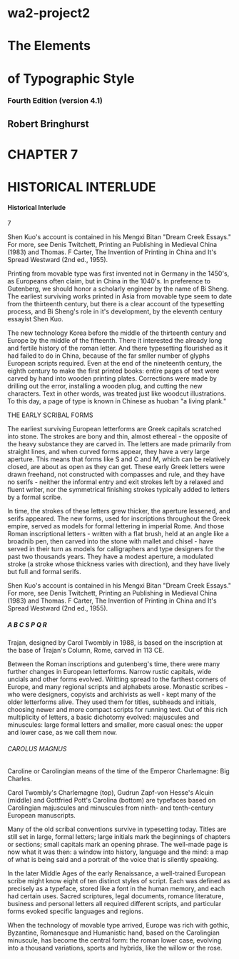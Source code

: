 # wa2-project2

<!doctype html>
<html lang="en">
<head>
  <meta charset="utf-8">
  <style>

 body {
    width: 90%;
    max-width: 90em;
    margin: 0 auto;
    font-size: 1em;
    letter-spacing: 1px;
    line-height: 1 em;
    margin: 3 em;
    }

	.solid {
    width: 90%;
    max-width: 90em;
    margin: 0 auto;
    margin: 0 em;
    background: #282828;
    color: #282828;
    }

  h1 {
    color: #eee;
    font-size: 3.5em;
    font-family: BodoniSvtyTwoITCTT-Book;
    font-weight: normal;
    letter-spacing: 1px;
    line-height: 1 em;
    
  }

  h2 {
    color: #ff6600;
    font-size: 3.5em;
    font-family: Baskerville;
    font-weight: normal;
    font-style: italic;
    letter-spacing: 1px;
    line-height: 1 em;
  }

   h3 {
    color: #eee;
    font-size: 1em;
    font-family: Baskerville;
    font-weight: normal;
    font-style: italic;
    letter-spacing: 1px;
    line-height: 1 em;
  }

  p {
    font-size: 1em;
    font-family: BodoniSvtyTwoITCTT-Book;
    font-weight: normal;
    letter-spacing: 1px;
    line-height: 1 em;
  }

   h4 {
    font-size: 1.2em;
    font-family: BodoniSvtyTwoITCTT-Book;
    font-weight: normal;
    letter-spacing: 1px;
    line-height: 1 em;
  }

 h5 {
    font-size: 3.4em;
    font-family: BodoniSvtyTwoITCTT-Book;
    font-weight: normal;
    line-height: .2 em;
  }

.col {
    -webkit-column-count: 2;
    -webkit-column-gap: 4px;
    -webkit-column-width: 100px;
    width: 90%;
    max-width: 90em;
    margin: 0 auto;
    font-size: 1em;
    letter-spacing: 1px;
    line-height: 1 em;
    margin: 3 em;
    }
    
.short {
	height: 100px;
    width: 100px;
    }
    
  main {
  	max-width: 48em;
  	margin: auto;
  	}
  
  .marginalia {
  	font-size: 6.5em;
  	margin-left: 5%;
  	}
  
  @media (min-width: 48em) {
	  	
	main section {
		position: relative;
	  width: 75%;
		}
	  		
	.marginalia {
		position: absolute;
		top: -1em;
		right: -25%;
		width: 20%;
		color: aaa;
		}	 
		
	.small {
		position: absolute;
		top: 15em;
		right: -15%;
		width: 10%;
		color: aaa;
		}	
		
	.small {
  	font-size: .5em;
  	margin-left: 5%;
  	}	  			 		
  	
  	}  


 @media (min-width: 40em) {

  /* large layout breakpoint*/

  @media (min-width: 60em) {


  </style>
  <!--mobile friendly-->
  <meta name="viewport" content="width=device-width, initial-scale=1">
  <title>Typographic Style</title>
  <meta name="description" content="">
  <meta name="author" content="Harrison Turner">

</head>
<body>
<div class=solid>
<span>
<h1>The Elements</h1>
<h1>of Typographic Style</h1>
<h3>Fourth Edition (version 4.1)</h3>
<h2>Robert Bringhurst</h2>
<h1>CHAPTER 7</h1>
<h1> HISTORICAL INTERLUDE</h1>
</span>
</div>


<main>
<h4>Historical Interlude</h4><section>
<p class="marginalia">7</p>
<p class="small">Shen Kuo's account is contained in his Mengxi Bitan "Dream Creek Essays." For more, see Denis Twitchett, Printing an Publishing in Medieval China (1983) and Thomas. F Carter, The Invention of Printing in China and It's Spread Westward (2nd ed., 1955).</p>
<p>Printing from movable type was first invented not in Germany in the 1450's, as Europeans often claim, but in China in the 1040's. In preference to Gutenberg, we should honor a scholarly engineer by the name of Bi Sheng. The earliest surviving works printed in Asia from movable type seem to date from the thirteenth century, but there is a clear account of the typesetting process, and Bi Sheng's role in it's development, by the eleventh century essayist Shen Kuo.</p>
<p>The new technology Korea before the middle of the thirteenth century and Europe by the middle of the fifteenth. There it interested the already long and fertile history of the roman letter. And there typesetting flourished as it had failed to do in China, because of the far smller number of glyphs European scripts required. Even at the end of the nineteenth century, the eighth century to make the first printed books: entire pages of text were carved by hand into wooden printing plates. Corrections were made by drilling out the error, installing a wooden plug, and cutting the new characters. Text in other words, was treated just like woodcut illustrations. To this day, a page of type is known in Chinese as huoban "a living plank."</p>
<p>THE EARLY SCRIBAL FORMS</p>
<p>The earliest surviving European letterforms are Greek capitals scratched into stone. The strokes are bony and thin, almost ethereal - the opposite of the heavy substance they are carved in. The letters are made primarily from straight lines, and when curved forms appear, they have a very large aperture. This means that forms like S and C and M, which can be relatively closed, are about as open as they can get. These early Greek letters were drawn freehand, not constructed with compasses and rule, and they have no serifs - neither the informal entry and exit strokes left by a relaxed and fluent writer, nor the symmetrical finishing strokes typically added to letters by a formal scribe.</p>
<p>In time, the strokes of these letters grew thicker, the aperture lessened, and serifs appeared. The new forms, used for inscriptions throughout the Greek empire, served as models for formal lettering in imperial Rome. And those Roman inscriptional letters - written with a flat brush, held at an angle like a broadnib pen, then carved into the stone with mallet and chisel - have served in their turn as models for calligraphers and type designers for the past two thousands years. They have a modest aperture, a modulated stroke (a stroke whose thickness varies with direction), and they have lively but full and formal serifs.</p>



<p>Shen Kuo's account is contained in his Mengxi Bitan "Dream Creek Essays." For more, see Denis Twitchett, Printing an Publishing in Medieval China (1983) and Thomas. F Carter, The Invention of Printing in China and It's Spread Westward (2nd ed., 1955).</p>
</section>


<h5>A B C S P Q R</h5>

<p>Trajan, designed by Carol Twombly in 1988, is based on the inscription at the base of Trajan's Column, Rome, carved in 113 CE.</p>

<p>Between the Roman inscriptions and gutenberg's time, there were many further changes in European letterforms. Narrow rustic capitals, wide uncials and other forms evolved. Writting spread to the farthest corners of Europe, and many regional scripts and alphabets arose. Monastic scribes - who were designers, copyists and archivists as well - kept many of the older letterforms alive. They used them for titles, subheads and initials, choosing newer and more compact scripts for running text. Out of this rich multiplicity of letters, a basic dichotomy evolved: majuscules and minuscules: large formal letters and smaller, more casual ones: the upper and lower case, as we call them now.</p>
<h6> CAROLUS MAGNUS</h6>
<h7>Caroline or Carolingian means of the time of the Emperor Charlemagne: Big Charles.
<p>Carol Twombly's Charlemagne (top), Gudrun Zapf-von Hesse's Alcuin (middle) and Gottfried Pott's Carolina (bottom) are typefaces based on Carolingian majuscules and minuscules from ninth- and tenth-century European manuscripts.</p>
<p>Many of the old scribal conventions survive in typesetting today. Titles are still set in large, formal letters; large initials mark the beginnings of chapters or sections; small capitals mark an opening phrase. The well-made page is now what it was then: a window into history, language and the mind: a map of what is being said and a portrait of the voice that is silently speaking.</p>
<p>In the later Middle Ages of the early Renaissance, a well-trained European scribe might know eight of ten distinct styles of script. Each was defined as precisely as a typeface, stored like a font in the human memory, and each had certain uses. Sacred scriptures, legal documents, romance literature, business and personal letters all required different scripts, and particular forms evoked specific languages and regions.</p>
<p>When the technology of movable type arrived, Europe was rich with gothic, Byzantine, Romanesque and Humanistic hand, based on the Carolingian minuscule, has become the central form: the roman lower case, evolving into a thousand variations, sports and hybrids, like the willow or the rose.</p>

</div>
</body>
</html>

